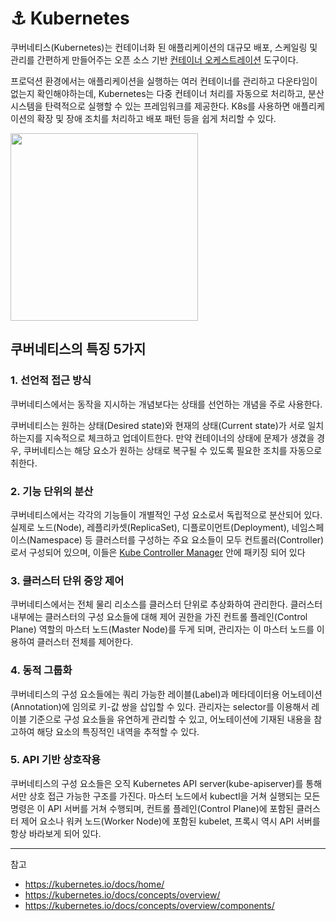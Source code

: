 # ⚓ Kubernetes

쿠버네티스(Kubernetes)는 컨테이너화 된 애플리케이션의 대규모 배포, 스케일링 및 관리를 간편하게 만들어주는 오픈 소스 기반 <a href="https://github.com/rlaisqls/TIL/blob/main/%EB%8D%B0%EB%B8%8C%EC%98%B5%EC%8A%A4%20DevOps/Container%20Orchestration.md">컨테이너 오케스트레이션</a> 도구이다. 

프로덕션 환경에서는 애플리케이션을 실행하는 여러 컨테이너를 관리하고 다운타임이 없는지 확인해야하는데, Kubernetes는 다중 컨테이너 처리를 자동으로 처리하고, 분산 시스템을 탄력적으로 실행할 수 있는 프레임워크를 제공한다. K8s를 사용하면 애플리케이션의 확장 및 장애 조치를 처리하고 배포 패턴 등을 쉽게 처리할 수 있다.

<img height="300px" src="https://images.velog.io/images/sanspareilsmyn/post/557e22d9-856a-48fc-9f29-e85c8b3004e4/k8s-eyecatch.jpeg">

## 쿠버네티스의 특징 5가지

### 1. 선언적 접근 방식

쿠버네티스에서는 동작을 지시하는 개념보다는 상태를 선언하는 개념을 주로 사용한다.

쿠버네티스는 원하는 상태(Desired state)와 현재의 상태(Current state)가 서로 일치하는지를 지속적으로 체크하고 업데이트한다. 만약 컨테이너의 상태에 문제가 생겼을 경우, 쿠버네티스는 해당 요소가 원하는 상태로 복구될 수 있도록 필요한 조치를 자동으로 취한다.  

### 2. 기능 단위의 분산

쿠버네티스에서는 각각의 기능들이 개별적인 구성 요소로서 독립적으로 분산되어 있다. 실제로 노드(Node), 레플리카셋(ReplicaSet), 디플로이먼트(Deployment), 네임스페이스(Namespace) 등 클러스터를 구성하는 주요 요소들이 모두 컨트롤러(Controller)로서 구성되어 있으며, 이들은 <a href="https://kubernetes.io/docs/reference/command-line-tools-reference/kube-controller-manager/">Kube Controller Manager</a> 안에 패키징 되어 있다

### 3. 클러스터 단위 중앙 제어

쿠버네티스에서는 전체 물리 리소스를 클러스터 단위로 추상화하여 관리한다. 클러스터 내부에는 클러스터의 구성 요소들에 대해 제어 권한을 가진 컨트롤 플레인(Control Plane) 역할의 마스터 노드(Master Node)를 두게 되며, 관리자는 이 마스터 노드를 이용하여 클러스터 전체를 제어한다.

### 4. 동적 그룹화

쿠버네티스의 구성 요소들에는 쿼리 가능한 레이블(Label)과 메타데이터용 어노테이션(Annotation)에 임의로 키-값 쌍을 삽입할 수 있다. 관리자는 selector를 이용해서 레이블 기준으로 구성 요소들을 유연하게 관리할 수 있고, 어노테이션에 기재된 내용을 참고하여 해당 요소의 특징적인 내역을 추적할 수 있다.

### 5. API 기반 상호작용

쿠버네티스의 구성 요소들은 오직 Kubernetes API server(kube-apiserver)를 통해서만 상호 접근 가능한 구조를 가진다. 마스터 노드에서 kubectl을 거쳐 실행되는 모든 명령은 이 API 서버를 거쳐 수행되며, 컨트롤 플레인(Control Plane)에 포함된 클러스터 제어 요소나 워커 노드(Worker Node)에 포함된 kubelet, 프록시 역시 API 서버를 항상 바라보게 되어 있다.

---
참고
- https://kubernetes.io/docs/home/
- https://kubernetes.io/docs/concepts/overview/
- https://kubernetes.io/docs/concepts/overview/components/
